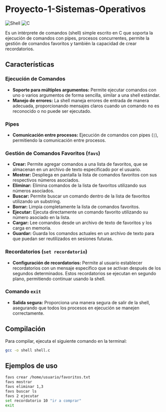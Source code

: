 # Proyecto-1-Sistemas-Operativos
![Shell](https://img.shields.io/badge/shell-linux-blue.svg) ![C](https://img.shields.io/badge/language-C-orange.svg)

Es un intérprete de comandos (shell) simple escrito en C que soporta la ejecución de comandos con pipes, procesos concurrentes, permite la gestión de comandos favoritos y también la capacidad de crear recordatorios.

## Características

### Ejecución de Comandos
- **Soporte para múltiples argumentos:** Permite ejecutar comandos con uno o varios argumentos de forma sencilla, similar a una shell estándar.
- **Manejo de errores:** La shell maneja errores de entrada de manera adecuada, proporcionando mensajes claros cuando un comando no es reconocido o no puede ser ejecutado.

### Pipes
- **Comunicación entre procesos:** Ejecución de comandos con pipes (`|`), permitiendo la comunicación entre procesos.

### Gestión de Comandos Favoritos (`favs`)
- **Crear:** Permite agregar comandos a una lista de favoritos, que se almacenan en un archivo de texto especificado por el usuario.
- **Mostrar:** Despliega en pantalla la lista de comandos favoritos con sus respectivos números asociados.
- **Eliminar:** Elimina comandos de la lista de favoritos utilizando sus números asociados.
- **Buscar:** Permite buscar un comando dentro de la lista de favoritos utilizando un substring.
- **Borrar:** Limpia completamente la lista de comandos favoritos.
- **Ejecutar:** Ejecuta directamente un comando favorito utilizando su número asociado en la lista.
- **Cargar:** Lee comandos desde un archivo de texto de favoritos y los carga en memoria.
- **Guardar:** Guarda los comandos actuales en un archivo de texto para que puedan ser reutilizados en sesiones futuras.

### Recordatorios (`set recordatorio`)
- **Configuración de recordatorios:** Permite al usuario establecer recordatorios con un mensaje específico que se activan después de los segundos determinados. Estos recordatorios se ejecutan en segundo plano, permitiendo continuar usando la shell.

### Comando `exit`
- **Salida segura:** Proporciona una manera segura de salir de la shell, asegurando que todos los procesos en ejecución se manejen correctamente.

## Compilación

Para compilar, ejecuta el siguiente comando en la terminal:

```bash
gcc -o shell shell.c
```

## Ejemplos de uso

```bash
favs crear /home/usuario/favoritos.txt
favs mostrar
favs eliminar 1,3
favs buscar ls
favs 2 ejecutar
set recordatorio 10 "ir a comprar"
exit
```

